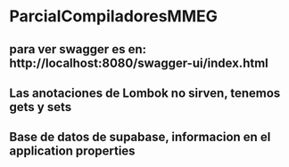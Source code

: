 # ParcialCompiladoresMMEG
## para ver swagger es en: http://localhost:8080/swagger-ui/index.html
## Las anotaciones de Lombok no sirven, tenemos gets y sets
## Base de datos de supabase, informacion en el application properties
